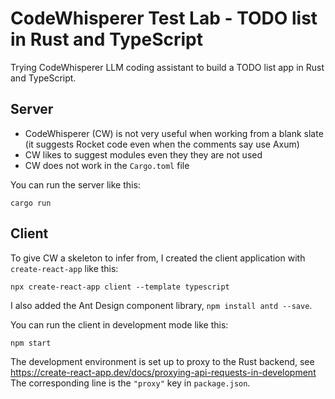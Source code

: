 # CodeWhisperer Test Lab - TODO list in Rust and TypeScript
Trying CodeWhisperer LLM coding assistant to build a TODO list app in Rust and TypeScript.

## Server 
- CodeWhisperer (CW) is not very useful when working from a blank slate (it suggests Rocket code even when the comments say use Axum)
- CW likes to suggest modules even they they are not used
- CW does not work in the `Cargo.toml` file

You can run the server like this:

    cargo run


## Client
To give CW a skeleton to infer from, I created the client application with `create-react-app` like this:

    npx create-react-app client --template typescript

I also added the Ant Design component library, `npm install antd --save`.

You can run the client in development mode like this:

    npm start

The development environment is set up to proxy to the Rust backend, see https://create-react-app.dev/docs/proxying-api-requests-in-development
The corresponding line is the `"proxy"` key in `package.json`.



